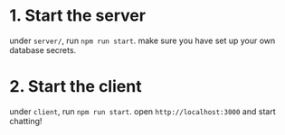 # 1. Start the server
under `server/`, run `npm run start`.
make sure you have set up your own database secrets.

# 2. Start the client
under `client`, run `npm run start`.
open `http://localhost:3000` and start chatting!
